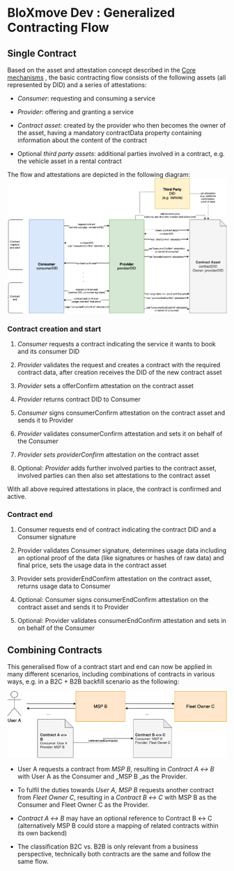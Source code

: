 # BloXmove Dev : Generalized Contracting Flow
## Single Contract
Based on the asset and attestation concept described in the [Core mechanisms](Markdown/Technical%20Documentation/Architecture%20Overview/Core-mechanisms_1593933450.md) , the basic contracting flow consists of the following assets (all represented by DID) and a series of attestations:

- _Consumer_: requesting and consuming a service

- _Provider_: offering and granting a service

- _Contract asset_: created by the provider who then becomes the owner of the asset, having a mandatory contractData property containing information about the content of the contract

- Optional _third party assets_: additional parties involved in a contract, e.g. the vehicle asset in a rental contract


The flow and attestations are depicted in the following diagram:
![This is an image](1575780026.png)

### Contract creation and start
1. _Consumer_ requests a contract indicating the service it wants to book and its consumer DID

2. _Provider_ validates the request and creates a contract with the required contract data, after creation receives the DID of the new contract asset

3. _Provider_ sets a offerConfirm attestation on the contract asset

4. _Provider_ returns contract DID to Consumer

5. _Consumer_ signs consumerConfirm attestation on the contract asset and sends it to Provider

6. _Provider_ validates consumerConfirm attestation and sets it on behalf of the Consumer

7. _Provider sets providerConfirm_ attestation on the contract asset

8. Optional: _Provider_ adds further involved parties to the contract asset, involved parties can then also set attestations to the contract asset

With all above required attestations in place, the contract is confirmed and active.


### Contract end

1. Consumer requests end of contract indicating the contract DID and a Consumer signature

2. Provider validates Consumer signature, determines usage data including an optional proof of the data (like signatures or hashes of raw data) and final price, sets the usage data in the contract asset

3. Provider sets providerEndConfirm attestation on the contract asset, returns usage data to Consumer

4. Optional: Consumer signs consumerEndConfirm attestation on the contract asset and sends it to Provider

5. Optional: Provider validates consumerEndConfirm attestation and sets in on behalf of the Consumer


## Combining Contracts
This generalised flow of a contract start and end can now be applied in many different scenarios, including combinations of contracts in various ways, e.g. in a B2C + B2B backfill scenario as the following:

![This is an image](1575616300.png)


- User A requests a contract from _MSP B_, resulting in _Contract A ↔︎ B_ with User A as the Consumer and _MSP B _as the Provider.

- To fulfil the duties towards _User A, MSP B_ requests another contract from _Fleet Owner C_, resulting in a _Contract B ↔︎ C_ with MSP B as the Consumer and Fleet Owner C as the Provider.

- _Contract A ↔︎ B_ may have an optional reference to Contract B ↔︎ C (alternatively MSP B could store a mapping of related contracts within its own backend)

- The classification B2C vs. B2B is only relevant from a business perspective, technically both contracts are the same and follow the same flow.

